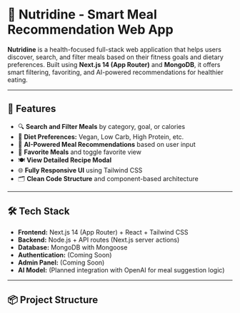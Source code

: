 # 🥗 Nutridine - Smart Meal Recommendation Web App

**Nutridine** is a health-focused full-stack web application that helps users discover, search, and filter meals based on their fitness goals and dietary preferences. Built using **Next.js 14 (App Router)** and **MongoDB**, it offers smart filtering, favoriting, and AI-powered recommendations for healthier eating.

---

## 🚀 Features

- 🔍 **Search and Filter Meals** by category, goal, or calories
- 🌱 **Diet Preferences:** Vegan, Low Carb, High Protein, etc.
- 🧠 **AI-Powered Meal Recommendations** based on user input
- 💚 **Favorite Meals** and toggle favorite view
- 🍽️ **View Detailed Recipe Modal**
- 🌐 **Fully Responsive UI** using Tailwind CSS
- 🗂️ **Clean Code Structure** and component-based architecture

---

## 🛠️ Tech Stack

- **Frontend:** Next.js 14 (App Router) + React + Tailwind CSS
- **Backend:** Node.js + API routes (Next.js server actions)
- **Database:** MongoDB with Mongoose
- **Authentication:** (Coming Soon)
- **Admin Panel:** (Coming Soon)
- **AI Model:** (Planned integration with OpenAI for meal suggestion logic)

---

## 📦 Project Structure


